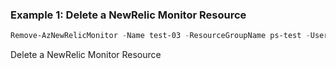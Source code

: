 ### Example 1: Delete a NewRelic Monitor Resource
```powershell
Remove-AzNewRelicMonitor -Name test-03 -ResourceGroupName ps-test -UserEmail user1@outlook.com
```

Delete a NewRelic Monitor Resource